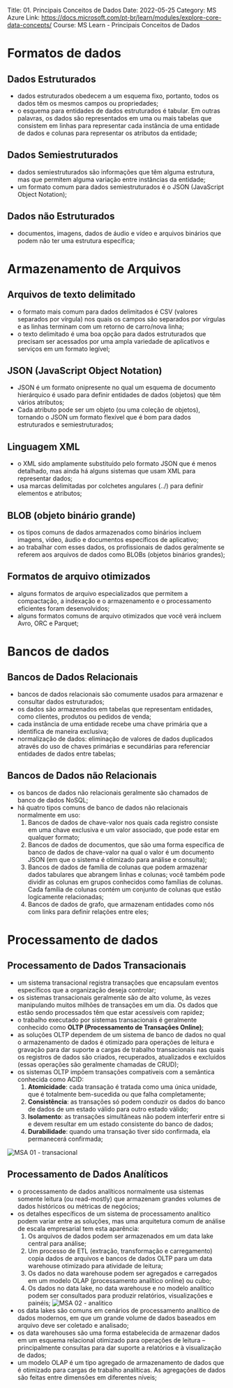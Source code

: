Title: 01. Principais Conceitos de Dados
Date: 2022-05-25
Category: MS Azure
Link: https://docs.microsoft.com/pt-br/learn/modules/explore-core-data-concepts/
Course: MS Learn - Principais Conceitos de Dados

# Formatos de dados

## Dados Estruturados
- dados estruturados obedecem a um esquema fixo, portanto, todos os dados têm os mesmos campos ou propriedades;
- o esquema para entidades de dados estruturados é tabular. Em outras palavras, os dados são representados em uma ou mais tabelas que consistem em linhas para representar cada instância de uma entidade de dados e colunas para representar os atributos da entidade;

## Dados Semiestruturados
- dados semiestruturados são informações que têm alguma estrutura, mas que permitem alguma variação entre instâncias da entidade;
- um formato comum para dados semiestruturados é o JSON (JavaScript Object Notation);

## Dados não Estruturados
- documentos, imagens, dados de áudio e vídeo e arquivos binários que podem não ter uma estrutura específica;

# Armazenamento de Arquivos

## Arquivos de texto delimitado
- o formato mais comum para dados delimitados é CSV (valores separados por vírgula) nos quais os campos são separados por vírgulas e as linhas terminam com um retorno de carro/nova linha;
- o texto delimitado é uma boa opção para dados estruturados que precisam ser acessados por uma ampla variedade de aplicativos e serviços em um formato legível;

## JSON (JavaScript Object Notation)
- JSON é um formato onipresente no qual um esquema de documento hierárquico é usado para definir entidades de dados (objetos) que têm vários atributos;
- Cada atributo pode ser um objeto (ou uma coleção de objetos), tornando o JSON um formato flexível que é bom para dados estruturados e semiestruturados;

## Linguagem XML
- o XML sido amplamente substituído pelo formato JSON que é menos detalhado, mas ainda há alguns sistemas que usam XML para representar dados;
- usa marcas delimitadas por colchetes angulares (../) para definir elementos e atributos;

## BLOB (objeto binário grande)
- os tipos comuns de dados armazenados como binários incluem imagens, vídeo, áudio e documentos específicos de aplicativo;
- ao trabalhar com esses dados, os profissionais de dados geralmente se referem aos arquivos de dados como BLOBs (objetos binários grandes);

## Formatos de arquivo otimizados
- alguns formatos de arquivo especializados que permitem a compactação, a indexação e o armazenamento e o processamento eficientes foram desenvolvidos;
- alguns formatos comuns de arquivo otimizados que você verá incluem Avro, ORC e Parquet;

# Bancos de dados

## Bancos de Dados Relacionais
- bancos de dados relacionais são comumente usados para armazenar e consultar dados estruturados;
- os dados são armazenados em tabelas que representam entidades, como clientes, produtos ou pedidos de venda;
- cada instância de uma entidade recebe uma chave primária que a identifica de maneira exclusiva;
- normalização de dados: eliminação de valores de dados duplicados através do uso de chaves primárias e secundárias para referenciar entidades de dados entre tabelas;

## Bancos de Dados não Relacionais
- os bancos de dados não relacionais geralmente são chamados de banco de dados NoSQL;
- há quatro tipos comuns de banco de dados não relacionais normalmente em uso:
    1. Bancos de dados de chave-valor nos quais cada registro consiste em uma chave exclusiva e um valor associado, que pode estar em qualquer formato;
    2. Bancos de dados de documentos, que são uma forma específica de banco de dados de chave-valor na qual o valor é um documento JSON (em que o sistema é otimizado para análise e consulta);
    3. Bancos de dados de família de colunas que podem armazenar dados tabulares que abrangem linhas e colunas; você também pode dividir as colunas em grupos conhecidos como famílias de colunas. Cada família de colunas contém um conjunto de colunas que estão logicamente relacionadas;
    4. Bancos de dados de grafo, que armazenam entidades como nós com links para definir relações entre eles;

# Processamento de dados

## Processamento de Dados Transacionais
- um sistema transacional registra transações que encapsulam eventos específicos que a organização deseja controlar;
- os sistemas transacionais geralmente são de alto volume, às vezes manipulando muitos milhões de transações em um dia. Os dados que estão sendo processados têm que estar acessíveis com rapidez;
- o trabalho executado por sistemas transacionais é geralmente conhecido como **OLTP (Processamento de Transações Online)**;
- as soluções OLTP dependem de um sistema de banco de dados no qual o armazenamento de dados é otimizado para operações de leitura e gravação para dar suporte a cargas de trabalho transacionais nas quais os registros de dados são criados, recuperados, atualizados e excluídos (essas operações são geralmente chamadas de CRUD);
- os sistemas OLTP impõem transações compatíveis com a semântica conhecida como ACID:
    1. **Atomicidade**: cada transação é tratada como uma única unidade, que é totalmente bem-sucedida ou que falha completamente;
    2. **Consistência**: as transações só podem conduzir os dados do banco de dados de um estado válido para outro estado válido;
    3. **Isolamento**: as transações simultâneas não podem interferir entre si e devem resultar em um estado consistente do banco de dados;
    4. **Durabilidade**: quando uma transação tiver sido confirmada, ela permanecerá confirmada;

![MSA 01 - transacional]({static}/images/MSAzure/MSA01-transacional.png)

## Processamento de Dados Analíticos
- o processamento de dados analíticos normalmente usa sistemas somente leitura (ou read-mostly) que armazenam grandes volumes de dados históricos ou métricas de negócios;
- os detalhes específicos de um sistema de processamento analítico podem variar entre as soluções, mas uma arquitetura comum de análise de escala empresarial tem esta aparência:
    1. Os arquivos de dados podem ser armazenados em um data lake central para análise;
    2. Um processo de ETL (extração, transformação e carregamento) copia dados de arquivos e bancos de dados OLTP para um data warehouse otimizado para atividade de leitura;
    3. Os dados no data warehouse podem ser agregados e carregados em um modelo OLAP (processamento analítico online) ou cubo;
    4. Os dados no data lake, no data warehouse e no modelo analítico podem ser consultados para produzir relatórios, visualizações e painéis;
![MSA 02 - analitico]({static}/images/MSAzure/MSA02-analitico.png)
- os data lakes são comuns em cenários de processamento analítico de dados modernos, em que um grande volume de dados baseados em arquivo deve ser coletado e analisado;
- os data warehouses são uma forma estabelecida de armazenar dados em um esquema relacional otimizado para operações de leitura – principalmente consultas para dar suporte a relatórios e à visualização de dados;
- um modelo OLAP é um tipo agregado de armazenamento de dados que é otimizado para cargas de trabalho analíticas. As agregações de dados são feitas entre dimensões em diferentes níveis;